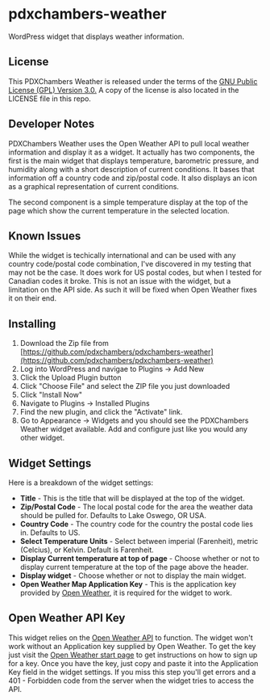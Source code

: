 # pdxchambers-weather
WordPress widget that displays weather information.

## License
This PDXChambers Weather is released under the terms of the [GNU Public License (GPL) Version 3.0.](https://www.gnu.org/licenses/gpl-3.0.en.html)
A copy of the license is also located in the LICENSE file in this repo.

## Developer Notes
PDXChambers Weather uses the Open Weather API to pull local weather information and display it as a widget. It actually has two components, the first is the main widget that displays temperature, barometric pressure, and humidity along with a short description of current conditions. It bases that information off a country code and zip/postal code. It also displays an icon as a graphical representation of current conditions.

The second component is a simple temperature display at the top of the page which show the current temperature in the selected location.

## Known Issues
While the widget is techically international and can be used with any country code/postal code combination, I've discovered in my testing that may not be the case. It does work for US postal codes, but when I tested for Canadian codes it broke. This is not an issue with the widget, but a limitation on the API side. As such it will be fixed when Open Weather fixes it on their end.

## Installing
1. Download the Zip file from [https://github.com/pdxchambers/pdxchambers-weather](https://github.com/pdxchambers/pdxchambers-weather)
2. Log into WordPress and navigae to Plugins -> Add New
3. Click the Upload Plugin button
4. Click "Choose File" and select the ZIP file you just downloaded
5. Click "Install Now"
6. Navigate to Plugins -> Installed Plugins
7. Find the new plugin, and click the "Activate" link.
8. Go to Appearance -> Widgets and you should see the PDXChambers Weather widget available. Add and configure just like you would any other widget.

## Widget Settings

Here is a breakdown of the widget settings:
- **Title** - This is the title that will be displayed at the top of the widget.
- **Zip/Postal Code** - The local postal code for the area the weather data should be pulled for. Defaults to Lake Oswego, OR USA.
- **Country Code** - The country code for the country the postal code lies in. Defaults to US.
- **Select Temperature Units** - Select between imperial (Farenheit), metric (Celcius), or Kelvin. Default is Farenheit.
- **Display Current temperature at top of page** - Choose whether or not to display current temperature at the top of the page above the header.
- **Display widget** - Choose whether or not to display the main widget.
- **Open Weather Map Application Key** - This is the application key provided by [Open Weather](https://openweathermap.org), it is required for the widget to work.

## Open Weather API Key
This widget relies on the [Open Weather API](https://openweathermap.org/api) to function. The widget won't work without an Application key supplied by Open Weather. To get the key just visit the [Open Weather start page](https://openweathermap.org/appid) to get instructions on how to sign up for a key. Once you have the key, just copy and paste it into the Application Key field in the widget settings. If you miss this step you'll get errors and a 401 - Forbidden code from the server when the widget tries to access the API.